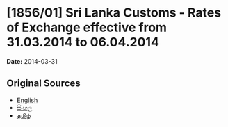 # [1856/01] Sri Lanka Customs - Rates of Exchange effective from 31.03.2014 to 06.04.2014

**Date:** 2014-03-31

## Original Sources

- [English](https://documents.gov.lk/view/extra-gazettes/2014/3/1856-01_E.pdf)
- [සිංහල](https://documents.gov.lk/view/extra-gazettes/2014/3/1856-01_S.pdf)
- [தமிழ்](https://documents.gov.lk/view/extra-gazettes/2014/3/1856-01_T.pdf)
